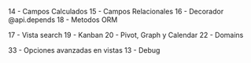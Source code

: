 14 - Campos Calculados
15 - Campos Relacionales
16 - Decorador @api.depends
18 - Metodos ORM

17 - Vista search
19 - Kanban
20 - Pivot, Graph y Calendar
22 - Domains

33 - Opciones avanzadas en vistas
13 - Debug
